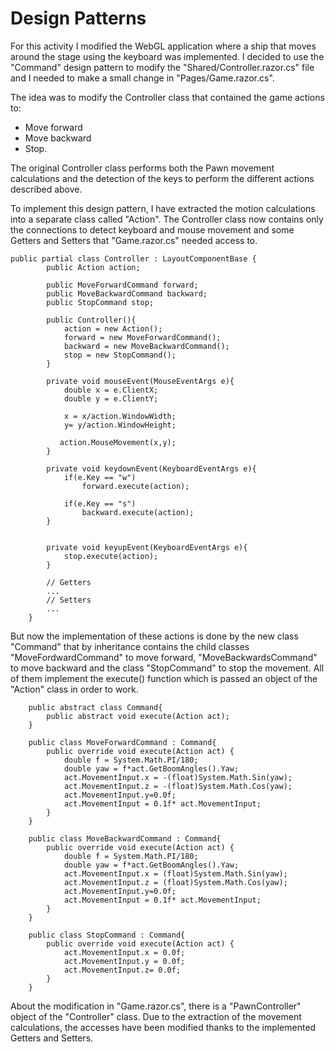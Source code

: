 # Design Patterns

For this activity I modified the WebGL application where a ship that moves around the stage using the keyboard was implemented. 
I decided to use the "Command" design pattern to modify the "Shared/Controller.razor.cs" file and I needed to make a small change in "Pages/Game.razor.cs".

The idea was to modify the Controller class that contained the game actions to:
- Move forward
- Move backward
- Stop.

The original Controller class performs both the Pawn movement calculations and the detection of the keys to perform the different actions described above.

To implement this design pattern, I have extracted the motion calculations into a separate class called "Action".
The Controller class now contains only the connections to detect keyboard and mouse movement and some Getters and Setters that "Game.razor.cs" needed access to.

```
public partial class Controller : LayoutComponentBase {
        public Action action;

        public MoveForwardCommand forward;
        public MoveBackwardCommand backward;
        public StopCommand stop;

        public Controller(){
            action = new Action();
            forward = new MoveForwardCommand();
            backward = new MoveBackwardCommand();
            stop = new StopCommand();
        }

        private void mouseEvent(MouseEventArgs e){
            double x = e.ClientX;
            double y = e.ClientY;

            x = x/action.WindowWidth;
            y= y/action.WindowHeight;

           action.MouseMovement(x,y);
        }

        private void keydownEvent(KeyboardEventArgs e){
            if(e.Key == "w")
                forward.execute(action);

            if(e.Key == "s")
                backward.execute(action);
        }


        private void keyupEvent(KeyboardEventArgs e){
            stop.execute(action);
        }
        
        // Getters
        ...
        // Setters
        ...
    }
```

But now the implementation of these actions is done by the new class "Command" that by inheritance contains the child classes "MoveFordwardCommand" to move forward, "MoveBackwardsCommand" to move backward and the class "StopCommand" to stop the movement. All of them implement the execute() function which is passed an object of the "Action" class in order to work.

```
    public abstract class Command{
        public abstract void execute(Action act);
    }

    public class MoveForwardCommand : Command{
        public override void execute(Action act) {
            double f = System.Math.PI/180;                        
            double yaw = f*act.GetBoomAngles().Yaw;
            act.MovementInput.x = -(float)System.Math.Sin(yaw);
            act.MovementInput.z = -(float)System.Math.Cos(yaw);
            act.MovementInput.y=0.0f;
            act.MovementInput = 0.1f* act.MovementInput;
        }
    }

    public class MoveBackwardCommand : Command{
        public override void execute(Action act) {
            double f = System.Math.PI/180;                        
            double yaw = f*act.GetBoomAngles().Yaw;
            act.MovementInput.x = (float)System.Math.Sin(yaw);
            act.MovementInput.z = (float)System.Math.Cos(yaw);
            act.MovementInput.y=0.0f;
            act.MovementInput = 0.1f* act.MovementInput;
        }
    }

    public class StopCommand : Command{
        public override void execute(Action act) {
            act.MovementInput.x = 0.0f;
            act.MovementInput.y = 0.0f;
            act.MovementInput.z= 0.0f;
        }
    }
```

About the modification in "Game.razor.cs", there is a "PawnController" object of the "Controller" class. Due to the extraction of the movement calculations, the accesses have been modified thanks to the implemented Getters and Setters.

